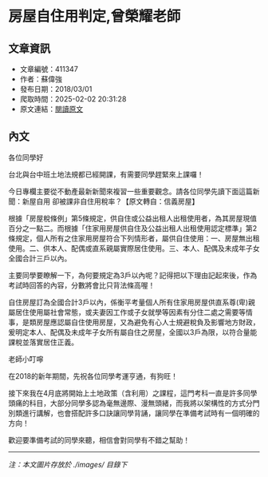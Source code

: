 # 房屋自住用判定,曾榮耀老師

## 文章資訊
- 文章編號：411347
- 作者：蘇偉強
- 發布日期：2018/03/01
- 爬取時間：2025-02-02 20:31:28
- 原文連結：[閱讀原文](https://real-estate.get.com.tw/Columns/detail.aspx?no=411347)

## 內文
各位同學好

台北與台中班土地法規都已經開課，有需要同學趕緊來上課囉！

今日專欄主要從不動產最新新聞來複習一些重要觀念。請各位同學先讀下面這篇新聞：新屋自用 卻被課非自住用稅率？【原文轉自：信義房屋】

根據「房屋稅條例」第5條規定，供自住或公益出租人出租使用者，為其房屋現值百分之一點二。而根據「住家用房屋供自住及公益出租人出租使用認定標準」第2條規定，個人所有之住家用房屋符合下列情形者，屬供自住使用：一、房屋無出租使用。二、供本人、配偶或直系親屬實際居住使用。三、本人、配偶及未成年子女全國合計三戶以內。

主要同學要瞭解一下，為何要規定為3戶以內呢？記得把以下理由記起來後，作為考試時回答的內容，分數將會比只背法條高喔！

自住房屋訂為全國合計3戶以內，係衡平考量個人所有住家用房屋供直系尊(卑)親屬居住使用屬社會常態，或夫妻因工作或子女就學等因素有分住二處之需要等情事，是類房屋應認屬自住使用房屋，又為避免有心人士規避稅負及影響地方財政，爰明定本人、配偶及未成年子女所有屬自住之房屋，全國以3戶為限，以符合量能課稅並落實居住正義。

老師小叮嚀

在2018的新年期間，先祝各位同學考運亨通，有狗旺！

接下來我在4月底將開始上土地政策（含利用）之課程，這門考科一直是許多同學頭痛的科目，大部分同學多認為毫無邊際、漫無頭緒，而我將以架構性的方式分門別類進行講解，也會搭配許多口訣讓同學背誦，讓同學在準備考試時有一個明確的方向！

歡迎要準備考試的同學來聽，相信會對同學有不錯之幫助！

---
*注：本文圖片存放於 ./images/ 目錄下*
